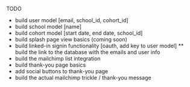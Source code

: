 TODO

* build user model [email, school_id, cohort_id]
* build school model [name]
* build cohort model [start date, end date, school_id]
* build splash page view basics (coming soon)
* build linked-in signin functionality [oauth, add key to user model]
** build the link to the database with the emails and user info
* build the mailchimp list integration
* build thank-you page basics
* add social buttons to thank-you page
* build the actual mailchimp trickle / thank-you message
